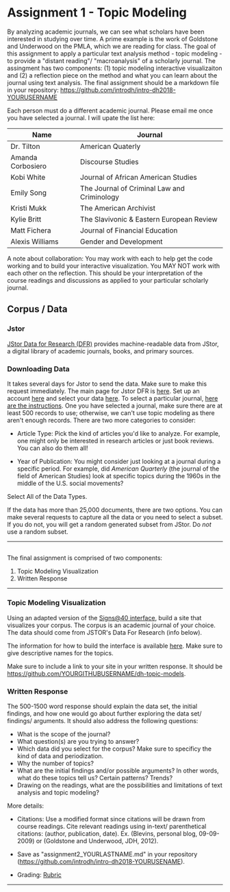 # Assignment 1 - Topic Modeling 

By analyzing academic journals, we can see what scholars have been interested in studying over time. A prime example is the work of Goldstone and Underwood on the PMLA, which we are reading for class. The goal of this assignment to apply a particular text analysis method - topic modeling - to provide a "distant reading"/ "macroanalysis" of a scholarly journal.  The assingment has two components: (1) topic modeling interactive visualizaiton and (2) a reflection piece on the method and what you can learn about the journal using text analysis.  The final assignment should be a markdown file in your repository: https://github.com/introdh/intro-dh2018-YOURUSERNAME 

Each person must do a different academic journal. Please email me once you have selected a journal. I will upate the list here: 

| Name | Journal |
|-------|---------|
| Dr. Tilton | American Quaterly | 
| Amanda Corbosiero | Discourse Studies | 
| Kobi White | Journal of African American Studies|  
| Emily Song |  The Journal of Criminal Law and Criminology|
| Kristi Mukk | The American Archivist | 
| Kylie Britt | The Slavivonic & Eastern European Review | 
| Matt Fichera |  Journal of Financial Education | 
| Alexis Williams | Gender and Development |



A note about collaboration:   You may work with each to help get the code working and to build your interactive visualization. You MAY NOT work with each other on the reflection. This should be your interpretation of the course readings and discussions as applied to your particular scholarly journal. 

## Corpus / Data

### Jstor
[JStor Data for Research (DFR)](http://about.jstor.org/service/data-for-research) provides machine-readable data from JStor, 
a digital library of academic journals, books, and primary sources.


### Downloading Data

It takes several days for Jstor to send the data. Make sure to make this request immediately. 
The main page for Jstor DFR is [here](http://dfr.jstor.org).  Set up an account [here](https://www.jstor.org/register?redirectUri=/dfr/results) and select your data [here](https://www.jstor.org/dfr/results).  To select a particular journal, [here are the instructions](https://www.jstor.org/dfr/about/creating-datasets?loggedin=true&facet_journal=am91cm5hbA%3D%3D&ed=&searchType=facetSearch&Query=american+quarterly&page=1&sd=). 
One you have selected a journal, make sure there are at least 500 records to use; otherwise, 
we can't use topic modeling as there aren't enough records. There are two more categories to consider:

- Article Type: Pick the kind of articles you'd like to analyze. 
For example, one might only be interested in research articles or just book reviews. You can also do them all! 

- Year of Publication: You might consider just looking at a journal during a specific period. For example, did *American Quarterly* (the journal of  the field of American Studies) look at specific topics during the 1960s in the middle of the U.S. social movements?


Select All of the Data Types.  

If the data has more than 25,000 documents, there are two options. 
You can make several requests to capture all the data or you need to select a subset. 
If you do not, you will get a random generated subset from JStor. Do *not* use a random subset. 

----------
## 

The final assignment is comprised of two components:

1. Topic Modeling Visualization
2. Written Response 


------------------

### Topic Modeling Visualization

Using an adapted version of the [Signs@40 interface](http://signsat40.signsjournal.org/topic-model/), build a site that visualizes your corpus. 
The corpus is an academic journal of your choice. The data should come from JSTOR's Data For Research (info below). 

The information for how to build the interface is available [here](https://github.com/statsmaths/dh-topic-models). Make sure to give descriptive names for the topics. 

Make sure to include a link to your site in your written response. It should be https://github.com/YOURGITHUBUSERNAME/dh-topic-models.


### Written Response

The 500-1500 word response should explain the data set, the initial findings, 
and how one would go about further exploring the data set/ findings/ arguments. 
It should  also address the following questions:

- What is the scope of the journal?
- What question(s) are you trying to answer?
- Which data did you select for the corpus? Make sure to specificy the kind of data and periodization. 
- Why the number of topics? 
- What are the initial findings and/or possible arguments? In other words, what do these topics tell us? Certain patterns? Trends?
- Drawing on the readings, what are the possibilities and limitations of text analysis and topic modeling?


More details:

- Citations: Use a modified format since citations will be drawn from course readings. Cite relevant readings using in-text/ parenthetical citations: (author, publication, date). Ex. (Blevins, personal blog, 09-09-2009) or (Goldstone and Underwood, JDH, 2012). 

- Save as "assignment2_YOURLASTNAME.md" in your repository (https://github.com/introdh/intro-dh2018-YOURUSENAME). 

- Grading: [Rubric](https://github.com/nolauren/dh2017/blob/master/assignment2_rubric.pdf)

------------------------------------------------------------------------------------------------



  






